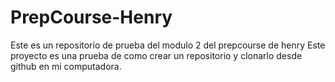 # PrepCourse-Henry
Este es un repositorio de prueba del modulo 2 del prepcourse de henry
Este proyecto es una prueba de como crear un repositorio y clonarlo desde github en mi computadora.